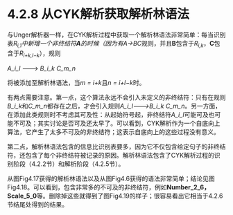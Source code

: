 # 4.2.8 从CYK解析获取解析林语法

与Unger解析器一样，在CYK解析过程中获取一个解析林语法非常简单：每当识别表*R<sub>i,1</sub>*中新增一个非终结符**A**的时候（因为有*A→BC*规则，并且**B**包含于*R<sub>i,k</sub>*，**C**包含于*R<sub>i+k,l−k</sub>*），规则

*A_i_l ---> B_i_k C_m_n*

将被添加至解析林语法，当*m = i+k*且*n = i+l−k*时。

有两点需要注意。第一点，这个算法永远不会引入未定义的非终结符：只有在规则*B_i_k*和*C_m_n*都存在之后，才会引入规则*A_i_l--->B_i_k C_m_n*。另一方面，在添加此类规则时不考虑其可及性：从起始符号起，非终结符*A_i_l*可能可及也可能不可及；其实讨论是否可及还太早了。可以看到，CYK解析作为一个自底向上算法，它产生了太多不可及的非终结符；这表示自底向上的这些过程没有意义。

第二点，解析林语法包含的信息比识别表要多，因为它不仅包含给定句子的非终结符，还包含了每个非终结符被记录的原因。解析林语法包含了CYK解析过程的识别阶段（4.2.2节）和解析阶段（4.2.5节）。

从图Fig4.17获得的解析林语法以及从图Fig4.6获得的语法非常简单；结论见图Fig4.18。可以看到，包含非常多的不可及的非终结符，例如**Number_2_6，Scale_5_0**等。删除掉这些就得到了图Fig4.19的样子；很容易看出它相当于4.2.6节结尾处得到的结果。
